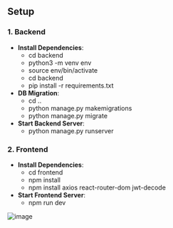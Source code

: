 ## Setup
### 1. Backend

- **Install Dependencies**:  
  - cd backend
  - python3 -m venv env
  - source env/bin/activate
  - cd backend
  - pip install -r requirements.txt
- **DB Migration**: 
  - cd ..
  - python manage.py makemigrations
  - python manage.py migrate
- **Start Backend Server**:  
  - python manage.py runserver

### 2. Frontend
- **Install Dependencies**:  
  - cd frontend
  - npm install
  - npm install axios react-router-dom jwt-decode
- **Start Frontend Server**:  
  - npm run dev



![image](https://github.com/user-attachments/assets/3a8a1c09-2e74-4e7a-bb45-0281c068be9f)
